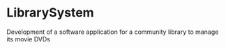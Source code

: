 # LibrarySystem
Development of a software application for a community library to manage its movie DVDs
